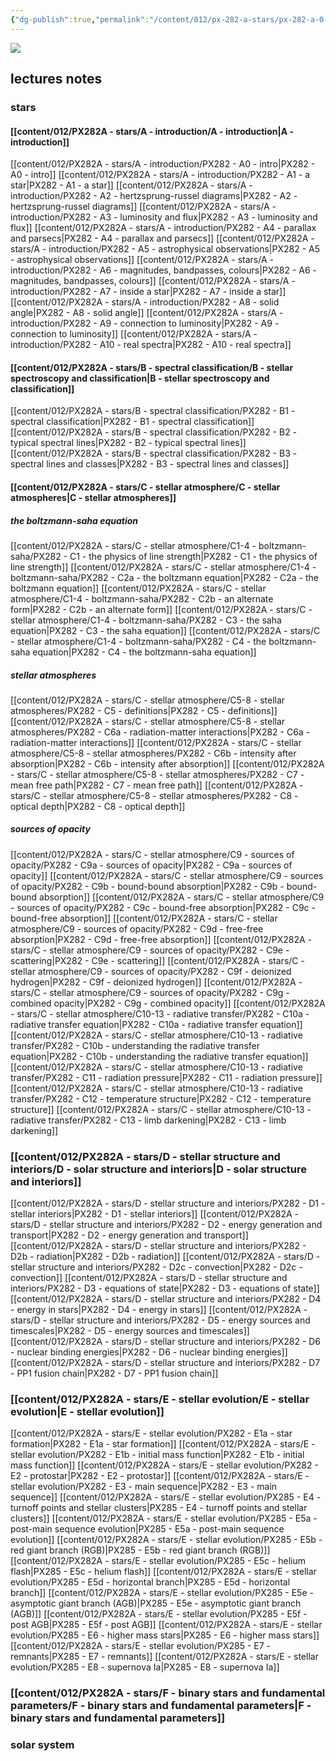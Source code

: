 ```yaml
---
{"dg-publish":true,"permalink":"/content/012/px-282-a-stars/px-282-a-0-stars/","pinned":true,"noteIcon":"2","created":"2024-11-25T10:50:32.000+00:00","updated":"2024-12-22T16:25:10.222+00:00"}
---
```


<img src = 'https://i.pinimg.com/originals/d5/b0/80/d5b080e257c1e7403f9827a480042261.gif' class  = 'banner'>

## lectures notes
### stars
#### [[content/012/PX282A - stars/A - introduction/A - introduction\|A - introduction]]
[[content/012/PX282A - stars/A - introduction/PX282 - A0 - intro\|PX282 - A0 - intro]]
[[content/012/PX282A - stars/A - introduction/PX282 - A1 - a star\|PX282 - A1 - a star]]
[[content/012/PX282A - stars/A - introduction/PX282 - A2 - hertzsprung-russel diagrams\|PX282 - A2 - hertzsprung-russel diagrams]]
[[content/012/PX282A - stars/A - introduction/PX282 - A3 - luminosity and flux\|PX282 - A3 - luminosity and flux]]
[[content/012/PX282A - stars/A - introduction/PX282 - A4 - parallax and parsecs\|PX282 - A4 - parallax and parsecs]]
[[content/012/PX282A - stars/A - introduction/PX282 - A5 - astrophysical observations\|PX282 - A5 - astrophysical observations]]
[[content/012/PX282A - stars/A - introduction/PX282 - A6 - magnitudes, bandpasses, colours\|PX282 - A6 - magnitudes, bandpasses, colours]]
[[content/012/PX282A - stars/A - introduction/PX282 - A7 - inside a star\|PX282 - A7 - inside a star]]
[[content/012/PX282A - stars/A - introduction/PX282 - A8 - solid angle\|PX282 - A8 - solid angle]]
[[content/012/PX282A - stars/A - introduction/PX282 - A9 - connection to luminosity\|PX282 - A9 - connection to luminosity]]
[[content/012/PX282A - stars/A - introduction/PX282 - A10 - real spectra\|PX282 - A10 - real spectra]]
#### [[content/012/PX282A - stars/B - spectral classification/B - stellar spectroscopy and classification\|B - stellar spectroscopy and classification]]
[[content/012/PX282A - stars/B - spectral classification/PX282 - B1 - spectral classification\|PX282 - B1 - spectral classification]]
[[content/012/PX282A - stars/B - spectral classification/PX282 - B2 - typical spectral lines\|PX282 - B2 - typical spectral lines]]
[[content/012/PX282A - stars/B - spectral classification/PX282 - B3 - spectral lines and classes\|PX282 - B3 - spectral lines and classes]]
#### [[content/012/PX282A - stars/C - stellar atmosphere/C - stellar atmospheres\|C - stellar atmospheres]]
##### the boltzmann-saha equation
[[content/012/PX282A - stars/C - stellar atmosphere/C1-4 - boltzmann-saha/PX282 - C1 - the physics of line strength\|PX282 - C1 - the physics of line strength]]
[[content/012/PX282A - stars/C - stellar atmosphere/C1-4 - boltzmann-saha/PX282 - C2a - the boltzmann equation\|PX282 - C2a - the boltzmann equation]]
[[content/012/PX282A - stars/C - stellar atmosphere/C1-4 - boltzmann-saha/PX282 - C2b - an alternate form\|PX282 - C2b - an alternate form]]
[[content/012/PX282A - stars/C - stellar atmosphere/C1-4 - boltzmann-saha/PX282 - C3 - the saha equation\|PX282 - C3 - the saha equation]]
[[content/012/PX282A - stars/C - stellar atmosphere/C1-4 - boltzmann-saha/PX282 - C4 - the boltzmann-saha equation\|PX282 - C4 - the boltzmann-saha equation]]
##### stellar atmospheres
[[content/012/PX282A - stars/C - stellar atmosphere/C5-8 - stellar atmospheres/PX282 - C5 - definitions\|PX282 - C5 - definitions]]
[[content/012/PX282A - stars/C - stellar atmosphere/C5-8 - stellar atmospheres/PX282 - C6a - radiation-matter interactions\|PX282 - C6a - radiation-matter interactions]]
[[content/012/PX282A - stars/C - stellar atmosphere/C5-8 - stellar atmospheres/PX282 - C6b - intensity after absorption\|PX282 - C6b - intensity after absorption]]
[[content/012/PX282A - stars/C - stellar atmosphere/C5-8 - stellar atmospheres/PX282 - C7 - mean free path\|PX282 - C7 - mean free path]]
[[content/012/PX282A - stars/C - stellar atmosphere/C5-8 - stellar atmospheres/PX282 - C8 - optical depth\|PX282 - C8 - optical depth]]
##### sources of opacity
[[content/012/PX282A - stars/C - stellar atmosphere/C9 - sources of opacity/PX282 - C9a - sources of opacity\|PX282 - C9a - sources of opacity]]
[[content/012/PX282A - stars/C - stellar atmosphere/C9 - sources of opacity/PX282 - C9b - bound-bound absorption\|PX282 - C9b - bound-bound absorption]]
[[content/012/PX282A - stars/C - stellar atmosphere/C9 - sources of opacity/PX282 - C9c - bound-free absorption\|PX282 - C9c - bound-free absorption]]
[[content/012/PX282A - stars/C - stellar atmosphere/C9 - sources of opacity/PX282 - C9d - free-free absorption\|PX282 - C9d - free-free absorption]]
[[content/012/PX282A - stars/C - stellar atmosphere/C9 - sources of opacity/PX282 - C9e - scattering\|PX282 - C9e - scattering]]
[[content/012/PX282A - stars/C - stellar atmosphere/C9 - sources of opacity/PX282 - C9f - deionized hydrogen\|PX282 - C9f - deionized hydrogen]]
[[content/012/PX282A - stars/C - stellar atmosphere/C9 - sources of opacity/PX282 - C9g - combined opacity\|PX282 - C9g - combined opacity]]
[[content/012/PX282A - stars/C - stellar atmosphere/C10-13 -  radiative transfer/PX282 - C10a - radiative transfer equation\|PX282 - C10a - radiative transfer equation]]
[[content/012/PX282A - stars/C - stellar atmosphere/C10-13 -  radiative transfer/PX282 - C10b - understanding the radiative transfer equation\|PX282 - C10b - understanding the radiative transfer equation]]
[[content/012/PX282A - stars/C - stellar atmosphere/C10-13 -  radiative transfer/PX282 - C11 - radiation pressure\|PX282 - C11 - radiation pressure]]
[[content/012/PX282A - stars/C - stellar atmosphere/C10-13 -  radiative transfer/PX282 - C12 - temperature structure\|PX282 - C12 - temperature structure]]
[[content/012/PX282A - stars/C - stellar atmosphere/C10-13 -  radiative transfer/PX282 - C13 - limb darkening\|PX282 - C13 - limb darkening]]
### [[content/012/PX282A - stars/D - stellar structure and interiors/D - solar structure and interiors\|D - solar structure and interiors]]
[[content/012/PX282A - stars/D - stellar structure and interiors/PX282 - D1 - stellar interiors\|PX282 - D1 - stellar interiors]]
[[content/012/PX282A - stars/D - stellar structure and interiors/PX282 - D2 - energy generation and transport\|PX282 - D2 - energy generation and transport]]
[[content/012/PX282A - stars/D - stellar structure and interiors/PX282 - D2b - radiation\|PX282 - D2b - radiation]]
[[content/012/PX282A - stars/D - stellar structure and interiors/PX282 - D2c - convection\|PX282 - D2c - convection]]
[[content/012/PX282A - stars/D - stellar structure and interiors/PX282 - D3 - equations of state\|PX282 - D3 - equations of state]]
[[content/012/PX282A - stars/D - stellar structure and interiors/PX282 - D4 - energy in stars\|PX282 - D4 - energy in stars]]
[[content/012/PX282A - stars/D - stellar structure and interiors/PX282 - D5 - energy sources and timescales\|PX282 - D5 - energy sources and timescales]]
[[content/012/PX282A - stars/D - stellar structure and interiors/PX282 - D6 - nuclear binding energies\|PX282 - D6 - nuclear binding energies]]
[[content/012/PX282A - stars/D - stellar structure and interiors/PX282 - D7 - PP1 fusion chain\|PX282 - D7 - PP1 fusion chain]]
### [[content/012/PX282A - stars/E - stellar evolution/E - stellar evolution\|E - stellar evolution]]
[[content/012/PX282A - stars/E - stellar evolution/PX282 - E1a - star formation\|PX282 - E1a - star formation]]
[[content/012/PX282A - stars/E - stellar evolution/PX282 - E1b - initial mass function\|PX282 - E1b - initial mass function]]
[[content/012/PX282A - stars/E - stellar evolution/PX282 - E2 - protostar\|PX282 - E2 - protostar]]
[[content/012/PX282A - stars/E - stellar evolution/PX282 - E3 - main sequence\|PX282 - E3 - main sequence]]
[[content/012/PX282A - stars/E - stellar evolution/PX285 - E4 - turnoff points and stellar clusters\|PX285 - E4 - turnoff points and stellar clusters]]
[[content/012/PX282A - stars/E - stellar evolution/PX285 - E5a - post-main sequence evolution\|PX285 - E5a - post-main sequence evolution]]
[[content/012/PX282A - stars/E - stellar evolution/PX285 - E5b - red giant branch (RGB)\|PX285 - E5b - red giant branch (RGB)]]
[[content/012/PX282A - stars/E - stellar evolution/PX285 - E5c - helium flash\|PX285 - E5c - helium flash]]
[[content/012/PX282A - stars/E - stellar evolution/PX285 - E5d - horizontal branch\|PX285 - E5d - horizontal branch]]
[[content/012/PX282A - stars/E - stellar evolution/PX285 - E5e - asymptotic giant branch (AGB)\|PX285 - E5e - asymptotic giant branch (AGB)]]
[[content/012/PX282A - stars/E - stellar evolution/PX285 - E5f - post AGB\|PX285 - E5f - post AGB]]
[[content/012/PX282A - stars/E - stellar evolution/PX285 - E6 - higher mass stars\|PX285 - E6 - higher mass stars]]
[[content/012/PX282A - stars/E - stellar evolution/PX285 - E7 - remnants\|PX285 - E7 - remnants]]
[[content/012/PX282A - stars/E - stellar evolution/PX285 - E8 - supernova Ia\|PX285 - E8 - supernova Ia]]
### [[content/012/PX282A - stars/F - binary stars and fundamental parameters/F - binary stars and fundamental parameters\|F - binary stars and fundamental parameters]]
### solar system